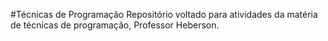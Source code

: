 #Técnicas de Programação
Repositório voltado para atividades da matéria de técnicas de programação, Professor Heberson.
